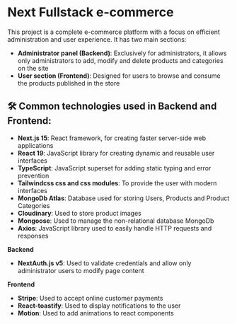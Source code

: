 # Next Fullstack e-commerce

This project is a complete e-commerce platform with a focus on efficient administration and user experience. It has two main sections:
- **Administrator panel (Backend)**: Exclusively for administrators, it allows only administrators to add, modify and delete products and categories on the site
- **User section (Frontend)**: Designed for users to browse and consume the products published in the store

## 🛠️ Common technologies used in Backend and Frontend:
- **Next.js 15**: React framework, for creating faster server-side web applications
- **React 19**: JavaScript library for creating dynamic and reusable user interfaces
- **TypeScript**: JavaScript superset for adding static typing and error prevention
- **Tailwindcss css and css modules**: To provide the user with modern interfaces
- **MongoDb Atlas**: Database used for storing Users, Products and Product Categories
- **Cloudinary**: Used to store product images
- **Mongoose**: Used to manage the non-relational database MongoDb
- **Axios**: JavaScript library used to easily handle HTTP requests and responses

**Backend**
- **NextAuth.js v5**: Used to validate credentials and allow only administrator users to modify page content

**Frontend**
- **Stripe**: Used to accept online customer payments
- **React-toastify**: Used to display notifications to the user
- **Motion**: Used to add animations to react components
